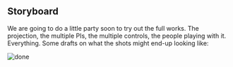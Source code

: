 Storyboard
----------------------

We are going to do a little party soon to try out the full works. The projection, the multiple PIs, the multiple controls, the people playing with it. Everything. Some drafts on what the shots might end-up looking like:

![done](https://raw.github.com/davidedc/devart-template/master/project_images/storyboard.png)
